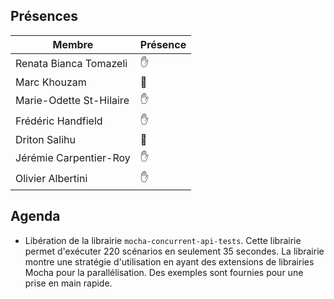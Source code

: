 ## Présences
<!---
Présent: ✋
Absent: 👤
-->
Membre|Présence
-------|--------
Renata Bianca Tomazeli |  ✋
Marc Khouzam | 👤
Marie-Odette St-Hilaire | ✋
Frédéric Handfield | ✋
Driton Salihu | 👤
Jérémie Carpentier-Roy | ✋
Olivier Albertini | ✋

## Agenda

- Libération de la librairie `mocha-concurrent-api-tests`. Cette librairie permet d'exécuter 220 scénarios en seulement 35 secondes. La librairie montre une stratégie d'utilisation en ayant des extensions de librairies Mocha pour la parallélisation. Des exemples sont fournies pour une prise en main rapide.
